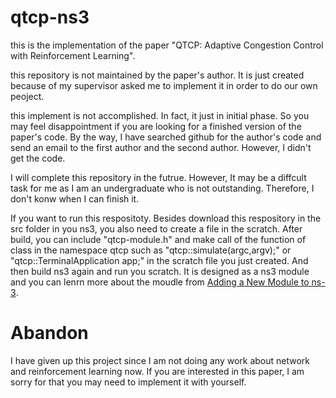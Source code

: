 # qtcp-ns3

this is the implementation of the paper "QTCP: Adaptive Congestion Control
with Reinforcement Learning".

this repository is not maintained by the paper's author. It is just created because of my supervisor asked me to implement it in order to do our own peoject.

this implement is not accomplished. In fact, it just in initial phase. So you may feel disappointment if you are looking for a finished version of the paper's code. By the way, I have searched github for the author's code and send an email to the first author and the second author. However, I didn't get the code.

I will complete this repository in the futrue. However, It may be a diffcult task for me as I am an undergraduate who is not outstanding. Therefore, I don't konw when I can finish it. 

If you want to run this respositoty. Besides download this respository in the src folder in you ns3, you also need to create a file in the scratch. After build, you can include "qtcp-module.h" and make call of the function of class in the namespace qtcp such as "qtcp::simulate(argc,argv);" or "qtcp::TerminalApplication app;" in the scratch file you just created. And then build ns3 again and run you scratch. It is designed as a ns3 module and you can lenrn more about the moudle from [Adding a New Module to ns-3](https://www.nsnam.org/docs/manual/html/new-modules.html).

# Abandon

I have given up this project since I am not doing any work about network and reinforcement learning now. If you are interested in this paper, I am sorry for that you may need to implement it with yourself.
